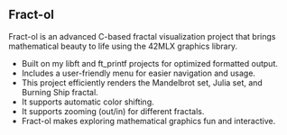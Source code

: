 ## Fract-ol ##
Fract-ol is an advanced C-based fractal visualization project that brings mathematical beauty to life using the 42MLX graphics library.
- Built on my libft and ft_printf projects for optimized formatted output.
- Includes a user-friendly menu for easier navigation and usage.
- This project efficiently renders the Mandelbrot set, Julia set, and Burning Ship fractal.
- It supports automatic color shifting.
- It supports zooming (out/in) for different fractals.
- Fract-ol makes exploring mathematical graphics fun and interactive.
